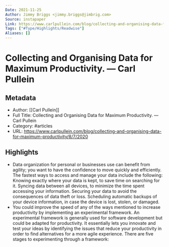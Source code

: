 ```yaml
---
Date: 2021-11-25
Author: Jimmy Briggs <jimmy.briggs@jimbrig.com>
Source: instapaper
Link: https://www.carlpullein.com/blog/collecting-and-organising-data-for-maximum-productivity/8/7/2020
Tags: ["#Type/Highlights/Readwise"]
Aliases: []
---
```

# Collecting and Organising Data for Maximum Productivity. — Carl Pullein

## Metadata
- Author: [[Carl Pullein]]
- Full Title: Collecting and Organising Data for Maximum Productivity. — Carl Pullein
- Category: #articles
- URL: https://www.carlpullein.com/blog/collecting-and-organising-data-for-maximum-productivity/8/7/2020

## Highlights
- Data organization for personal or businesses use can benefit from agility; you want to have the confidence to move quickly and efficiently. The fastest ways to access and manage your data include the following:
  Knowing exactly where your data is kept, to save time on searching for it.
  Syncing data between all devices, to minimize the time spent accessing your information.
  Securing your data to avoid the consequences of data theft or loss.
  Scheduling automatic backups of your device information, in case the device is lost, stolen, or damaged.
- You could improve the speed of any of the ways mentioned to increase productivity by implementing an experimental framework. An experimental framework is generally used for software development but could be adapted for productivity. It essentially lets you innovate and test your ideas by identifying the issues that reduce your productivity in order to find alternatives for a more agile experience. There are five stages to experimenting through a framework:
